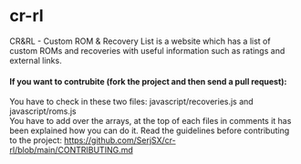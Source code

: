 # cr-rl
CR&amp;RL - Custom ROM &amp; Recovery List is a website which has a list of custom ROMs and recoveries with useful information such as ratings and external links.

#### If you want to contrubite (fork the project and then send a pull request):
You have to check in these two files: javascript/recoveries.js and javascript/roms.js<br>
You have to add over the arrays, at the top of each files in comments it has been explained how you can do it.
Read the guidelines before contributing to the project: https://github.com/SerjSX/cr-rl/blob/main/CONTRIBUTING.md
